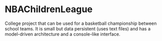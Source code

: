# NBAChildrenLeague
College project that can be used for a basketball championship between school teams. It is small but data persistent (uses text files) and has a model-driven architecture and a console-like interface.
